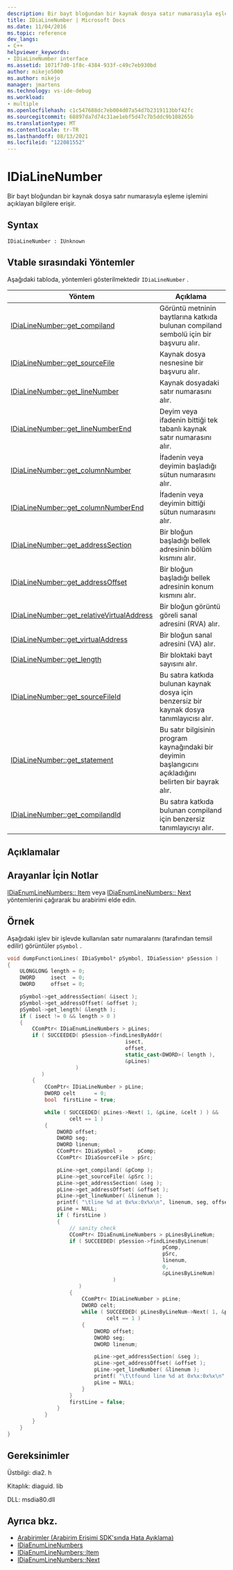 ```yaml
---
description: Bir bayt bloğundan bir kaynak dosya satır numarasıyla eşleme işlemini açıklayan bilgilere erişir.
title: IDiaLineNumber | Microsoft Docs
ms.date: 11/04/2016
ms.topic: reference
dev_langs:
- C++
helpviewer_keywords:
- IDiaLineNumber interface
ms.assetid: 1071f7d0-1f8c-4384-933f-c49c7eb930bd
author: mikejo5000
ms.author: mikejo
manager: jmartens
ms.technology: vs-ide-debug
ms.workload:
- multiple
ms.openlocfilehash: c1c547688dc7eb004d07a54d7b2319113bbf42fc
ms.sourcegitcommit: 68897da7d74c31ae1ebf5d47c7b5ddc9b108265b
ms.translationtype: MT
ms.contentlocale: tr-TR
ms.lasthandoff: 08/13/2021
ms.locfileid: "122081552"
---
```

# <a name="idialinenumber"></a>IDiaLineNumber
Bir bayt bloğundan bir kaynak dosya satır numarasıyla eşleme işlemini açıklayan bilgilere erişir.

## <a name="syntax"></a>Syntax

```
IDiaLineNumber : IUnknown
```

## <a name="methods-in-vtable-order"></a>Vtable sırasındaki Yöntemler
Aşağıdaki tabloda, yöntemleri gösterilmektedir `IDiaLineNumber` .

|Yöntem|Açıklama|
|------------|-----------------|
|[IDiaLineNumber::get_compiland](../../debugger/debug-interface-access/idialinenumber-get-compiland.md)|Görüntü metninin baytlarına katkıda bulunan compiland sembolü için bir başvuru alır.|
|[IDiaLineNumber::get_sourceFile](../../debugger/debug-interface-access/idialinenumber-get-sourcefile.md)|Kaynak dosya nesnesine bir başvuru alır.|
|[IDiaLineNumber::get_lineNumber](../../debugger/debug-interface-access/idialinenumber-get-linenumber.md)|Kaynak dosyadaki satır numarasını alır.|
|[IDiaLineNumber::get_lineNumberEnd](../../debugger/debug-interface-access/idialinenumber-get-linenumberend.md)|Deyim veya ifadenin bittiği tek tabanlı kaynak satır numarasını alır.|
|[IDiaLineNumber::get_columnNumber](../../debugger/debug-interface-access/idialinenumber-get-columnnumber.md)|İfadenin veya deyimin başladığı sütun numarasını alır.|
|[IDiaLineNumber::get_columnNumberEnd](../../debugger/debug-interface-access/idialinenumber-get-columnnumberend.md)|İfadenin veya deyimin bittiği sütun numarasını alır.|
|[IDiaLineNumber::get_addressSection](../../debugger/debug-interface-access/idialinenumber-get-addresssection.md)|Bir bloğun başladığı bellek adresinin bölüm kısmını alır.|
|[IDiaLineNumber::get_addressOffset](../../debugger/debug-interface-access/idialinenumber-get-addressoffset.md)|Bir bloğun başladığı bellek adresinin konum kısmını alır.|
|[IDiaLineNumber::get_relativeVirtualAddress](../../debugger/debug-interface-access/idialinenumber-get-relativevirtualaddress.md)|Bir bloğun görüntü göreli sanal adresini (RVA) alır.|
|[IDiaLineNumber::get_virtualAddress](../../debugger/debug-interface-access/idialinenumber-get-virtualaddress.md)|Bir bloğun sanal adresini (VA) alır.|
|[IDiaLineNumber::get_length](../../debugger/debug-interface-access/idialinenumber-get-length.md)|Bir bloktaki bayt sayısını alır.|
|[IDiaLineNumber::get_sourceFileId](../../debugger/debug-interface-access/idialinenumber-get-sourcefileid.md)|Bu satıra katkıda bulunan kaynak dosya için benzersiz bir kaynak dosya tanımlayıcısı alır.|
|[IDiaLineNumber::get_statement](../../debugger/debug-interface-access/idialinenumber-get-statement.md)|Bu satır bilgisinin program kaynağındaki bir deyimin başlangıcını açıkladığını belirten bir bayrak alır.|
|[IDiaLineNumber::get_compilandId](../../debugger/debug-interface-access/idialinenumber-get-compilandid.md)|Bu satıra katkıda bulunan compiland için benzersiz tanımlayıcıyı alır.|

## <a name="remarks"></a>Açıklamalar

## <a name="notes-for-callers"></a>Arayanlar İçin Notlar
[IDiaEnumLineNumbers:: Item](../../debugger/debug-interface-access/idiaenumlinenumbers-item.md) veya [IDiaEnumLineNumbers:: Next](../../debugger/debug-interface-access/idiaenumlinenumbers-next.md) yöntemlerini çağırarak bu arabirimi elde edin.

## <a name="example"></a>Örnek
Aşağıdaki işlev bir işlevde kullanılan satır numaralarını (tarafından temsil edilir) görüntüler `pSymbol` .

```C++
void dumpFunctionLines( IDiaSymbol* pSymbol, IDiaSession* pSession )
{
    ULONGLONG length = 0;
    DWORD     isect  = 0;
    DWORD     offset = 0;

    pSymbol->get_addressSection( &isect );
    pSymbol->get_addressOffset( &offset );
    pSymbol->get_length( &length );
    if ( isect != 0 && length > 0 )
    {
        CComPtr< IDiaEnumLineNumbers > pLines;
        if ( SUCCEEDED( pSession->findLinesByAddr(
                                      isect,
                                      offset,
                                      static_cast<DWORD>( length ),
                                      &pLines)
                      )
           )
        {
            CComPtr< IDiaLineNumber > pLine;
            DWORD celt      = 0;
            bool  firstLine = true;

            while ( SUCCEEDED( pLines->Next( 1, &pLine, &celt ) ) &&
                    celt == 1 )
            {
                DWORD offset;
                DWORD seg;
                DWORD linenum;
                CComPtr< IDiaSymbol >     pComp;
                CComPtr< IDiaSourceFile > pSrc;

                pLine->get_compiland( &pComp );
                pLine->get_sourceFile( &pSrc );
                pLine->get_addressSection( &seg );
                pLine->get_addressOffset( &offset );
                pLine->get_lineNumber( &linenum );
                printf( "\tline %d at 0x%x:0x%x\n", linenum, seg, offset );
                pLine = NULL;
                if ( firstLine )
                {
                    // sanity check
                    CComPtr< IDiaEnumLineNumbers > pLinesByLineNum;
                    if ( SUCCEEDED( pSession->findLinesByLinenum(
                                                  pComp,
                                                  pSrc,
                                                  linenum,
                                                  0,
                                                  &pLinesByLineNum)
                                  )
                       )
                    {
                        CComPtr< IDiaLineNumber > pLine;
                        DWORD celt;
                        while ( SUCCEEDED( pLinesByLineNum->Next( 1, &pLine, &celt ) ) &&
                                celt == 1 )
                        {
                            DWORD offset;
                            DWORD seg;
                            DWORD linenum;

                            pLine->get_addressSection( &seg );
                            pLine->get_addressOffset( &offset );
                            pLine->get_lineNumber( &linenum );
                            printf( "\t\tfound line %d at 0x%x:0x%x\n", linenum, seg, offset );
                            pLine = NULL;
                        }
                    }
                    firstLine = false;
                }
            }
        }
    }
}
```

## <a name="requirements"></a>Gereksinimler
Üstbilgi: dia2. h

Kitaplık: diaguid. lib

DLL: msdia80.dll

## <a name="see-also"></a>Ayrıca bkz.
- [Arabirimler (Arabirim Erişimi SDK'sında Hata Ayıklama)](../../debugger/debug-interface-access/interfaces-debug-interface-access-sdk.md)
- [IDiaEnumLineNumbers](../../debugger/debug-interface-access/idiaenumlinenumbers.md)
- [IDiaEnumLineNumbers::Item](../../debugger/debug-interface-access/idiaenumlinenumbers-item.md)
- [IDiaEnumLineNumbers::Next](../../debugger/debug-interface-access/idiaenumlinenumbers-next.md)

